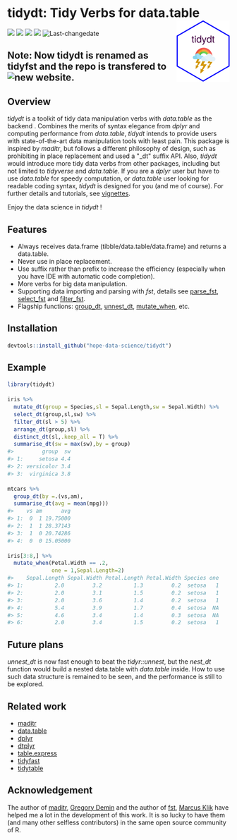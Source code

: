 # tidydt: Tidy Verbs for data.table<img src="man/figures/logo.png" align="right" alt="" width="120" />

[![](https://www.r-pkg.org/badges/version/tidydt?color=orange)](https://cran.r-project.org/package=akc) ![](http://cranlogs.r-pkg.org/badges/grand-total/tidydt?color=green)  [![](https://img.shields.io/badge/devel%20version-0.5.7-blue.svg)](https://github.com/hope-data-science/tidydt) ![](https://img.shields.io/badge/lifecycle-maturing-blue.svg) ![Last-changedate](https://img.shields.io/badge/last%20update-2020--02--02-yellowgreen.svg)


## Note: Now tidydt is renamed as tidyfst and the repo is transfered to ![new website](https://github.com/hope-data-science/tidyfst).


## Overview

*tidydt* is a toolkit of tidy data manipulation verbs with *data.table* as the backend . Combines the merits of syntax elegance from *dplyr* and computing performance from *data.table*,  *tidydt* intends to provide users with state-of-the-art data manipulation tools with least pain. This package is inspired by *maditr*, but follows a different philosophy of design,  such as prohibiting in place replacement and used a "_dt" suffix API. Also, *tidydt* would introduce more tidy data verbs from other packages, including but not limited to *tidyverse* and *data.table*. If you are a *dplyr* user but have to use *data.table* for speedy computation,  or *data.table* user looking for readable coding syntax, *tidydt* is designed for you (and me of course). For further details and tutorials, see [vignettes](https://hope-data-science.github.io/tidydt/).

Enjoy the data science in *tidydt* !



## Features

- Always receives data.frame (tibble/data.table/data.frame) and returns a data.table.
- Never use in place replacement. 
- Use suffix rather than prefix to increase the efficiency (especially when you have IDE with automatic code completion).
- More verbs for big data manipulation.
- Supporting data importing and parsing with *fst*, details see [parse_fst](https://hope-data-science.github.io/tidydt/reference/fst.html), [select_fst](https://hope-data-science.github.io/tidydt/reference/fst.html) and [filter_fst](https://hope-data-science.github.io/tidydt/reference/fst.html).
- Flagship functions: [group_dt](https://hope-data-science.github.io/tidydt/reference/group_dt.html), [unnest_dt](https://hope-data-science.github.io/tidydt/reference/unnest_dt.html), [mutate_when](https://hope-data-science.github.io/tidydt/reference/mutate_when.html), etc.



## Installation

```R
devtools::install_github("hope-data-science/tidydt")
```



## Example

```R
library(tidydt)

iris %>%
  mutate_dt(group = Species,sl = Sepal.Length,sw = Sepal.Width) %>%
  select_dt(group,sl,sw) %>%
  filter_dt(sl > 5) %>%
  arrange_dt(group,sl) %>%
  distinct_dt(sl,.keep_all = T) %>%
  summarise_dt(sw = max(sw),by = group)
#>         group  sw
#> 1:     setosa 4.4
#> 2: versicolor 3.4
#> 3:  virginica 3.8

mtcars %>%
  group_dt(by =.(vs,am),
  summarise_dt(avg = mean(mpg)))
#>    vs am      avg
#> 1:  0  1 19.75000
#> 2:  1  1 28.37143
#> 3:  1  0 20.74286
#> 4:  0  0 15.05000

iris[3:8,] %>%
  mutate_when(Petal.Width == .2,
              one = 1,Sepal.Length=2)
#>    Sepal.Length Sepal.Width Petal.Length Petal.Width Species one
#> 1:          2.0         3.2          1.3         0.2  setosa   1
#> 2:          2.0         3.1          1.5         0.2  setosa   1
#> 3:          2.0         3.6          1.4         0.2  setosa   1
#> 4:          5.4         3.9          1.7         0.4  setosa  NA
#> 5:          4.6         3.4          1.4         0.3  setosa  NA
#> 6:          2.0         3.4          1.5         0.2  setosa   1
```



## Future plans

*unnest_dt* is now fast enough to beat the *tidyr::unnest*, but the *nest_dt* function would build a nested data.table with *data.table* inside. How to use such data structure is remained to be seen, and the performance is still to be explored.



## Related work

- [maditr](https://github.com/gdemin/maditr)
- [data.table](https://github.com/Rdatatable/data.table)
- [dplyr](https://github.com/Rdatatable/data.table)
- [dtplyr](https://github.com/tidyverse/dtplyr)
- [table.express](https://github.com/asardaes/table.express)
- [tidyfast](https://github.com/TysonStanley/tidyfast)
- [tidytable](https://github.com/markfairbanks/tidytable)



## Acknowledgement

The author of [maditr](https://github.com/gdemin/maditr), [Gregory Demin](https://github.com/gdemin) and the author of [fst](https://github.com/fstpackage/fst), [Marcus Klik](https://github.com/MarcusKlik) have helped me a lot in the development of this work. It is so lucky to have them (and many other selfless contributors) in the same open source community of R.

